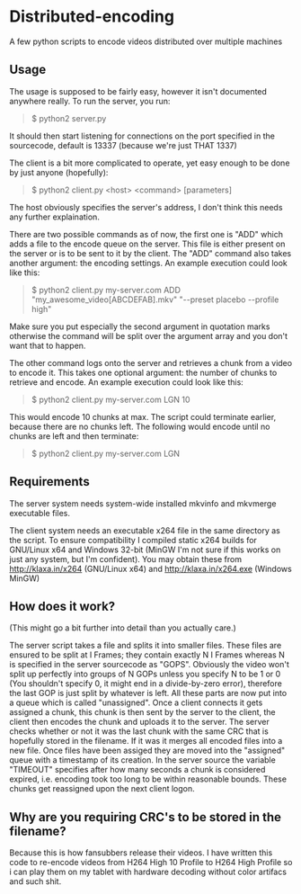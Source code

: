 Distributed-encoding
====================

A few python scripts to encode videos distributed over multiple machines

Usage
-----

The usage is supposed to be fairly easy, however it isn't documented anywhere
really. To run the server, you run:
> $ python2 server.py

It should then start listening for connections on the port specified in the
sourcecode, default is 13337 (because we're just THAT 1337)

The client is a bit more complicated to operate, yet easy enough to be done by
just anyone (hopefully):
> $ python2 client.py \<host\> \<command\> [parameters]

The host obviously specifies the server's address, I don't think this needs any
further explaination.

There are two possible commands as of now, the first one is "ADD" which adds a
file to the encode queue on the server. This file is either present on the
server or is to be sent to it by the client. The "ADD" command also takes
another argument: the encoding settings. An example execution could look like
this:
> $ python2 client.py my-server.com ADD "my_awesome_video[ABCDEFAB].mkv" "--preset placebo --profile high"

Make sure you put especially the second argument in quotation marks otherwise
the command will be split over the argument array and you don't want that to
happen.

The other command logs onto the server and retrieves a chunk from a video to
encode it. This takes one optional argument: the number of chunks to retrieve
and encode. An example execution could look like this:
> $ python2 client.py my-server.com LGN 10

This would encode 10 chunks at max. The script could terminate earlier,
because there are no chunks left. The following would encode until no chunks are
left and then terminate:
> $ python2 client.py my-server.com LGN


Requirements
------------

The server system needs system-wide installed mkvinfo and mkvmerge executable
files.

The client system needs an executable x264 file in the same directory as the
script. To ensure compatibility I compiled static x264 builds for GNU/Linux x64
and Windows 32-bit (MinGW I'm not sure if this works on just any system, but I'm
confident). You may obtain these from http://klaxa.in/x264 (GNU/Linux x64) 
and http://klaxa.in/x264.exe (Windows MinGW)


How does it work?
-----------------

(This might go a bit further into detail than you actually care.)

The server script takes a file and splits it into smaller files. These files are
ensured to be split at I Frames; they contain exactly N I Frames whereas N is
specified in the server sourcecode as "GOPS". Obviously the video won't split up
perfectly into groups of N GOPs unless you specify N to be 1 or 0 (You shouldn't
specify 0, it might end in a divide-by-zero error), therefore the last GOP is
just split by whatever is left. All these parts are now put into a queue which
is called "unassigned". Once a client connects it gets assigned a chunk, this
chunk is then sent by the server to the client, the client then encodes the
chunk and uploads it to the server. The server checks whether or not it was the
last chunk with the same CRC that is hopefully stored in the filename. If it was
it merges all encoded files into a new file. Once files have been assiged they
are moved into the "assigned" queue with a timestamp of its creation. In the
server source the variable "TIMEOUT" specifies after how many seconds a chunk is
considered expired, i.e. encoding took too long to be within reasonable bounds.
These chunks get reassigned upon the next client logon.


Why are you requiring CRC's to be stored in the filename?
---------------------------------------------------------

Because this is how fansubbers release their videos. I have written this code to
re-encode videos from H264 High 10 Profile to H264 High Profile so i can play
them on my tablet with hardware decoding without color artifacs and such shit.

